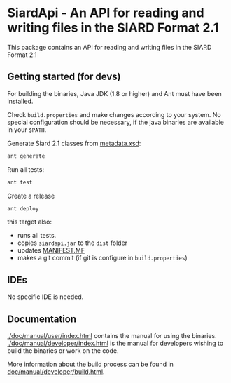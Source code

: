 # SiardApi - An API for reading and writing files in the SIARD Format 2.1

This package contains an API for reading and writing files in the
SIARD Format 2.1

## Getting started (for devs)

For building the binaries, Java JDK (1.8 or higher) and Ant must
have been installed.

Check `build.properties` and make changes according to your system. No special configuration should be necessary, if the java binaries are available in your `$PATH`.  

Generate Siard 2.1 classes from [metadata.xsd](./doc/specifications/metadata.xsd):

```bash
ant generate
```

Run all tests:
```bash
ant test
```

Create a release

```bash
ant deploy
```

this target also:
* runs all tests.
* copies `siardapi.jar` to the `dist` folder
* updates [MANIFEST.MF](src/META-INF/MANIFEST.MF)
* makes a git commit (if git is configure in `build.properties`)

## IDEs

No specific IDE is needed. 


## Documentation

[./doc/manual/user/index.html](./doc/manual/user/index.html) contains the manual for using the binaries.
[./doc/manual/developer/index.html](./doc/manual/developer/index.html) is the manual for developers wishing to build the binaries or work on the code.

More information about the build process can be found in
[doc/manual/developer/build.html](./doc/manual/developer/build.html).